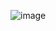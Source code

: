 ![image](https://github.com/SaiKrishnaPuppala/wastage-connect-frontend/assets/111450575/3819ae62-cf5e-4a49-a838-e1b56dfa3b1f)

